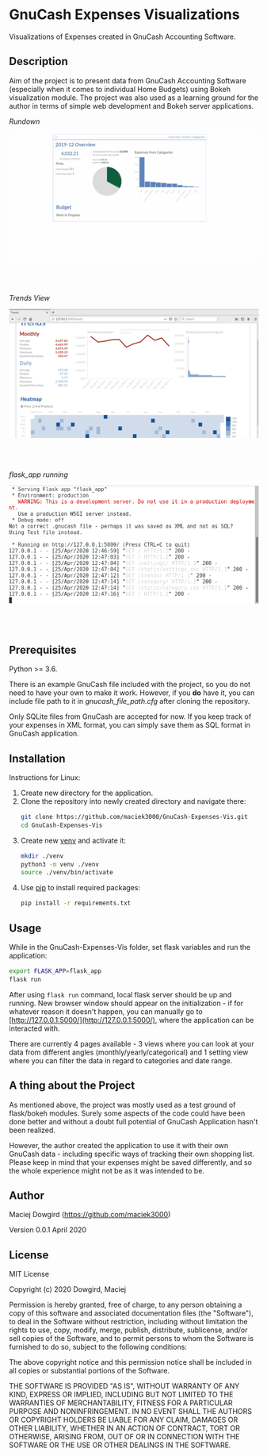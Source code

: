 # GnuCash Expenses Visualizations
Visualizations of Expenses created in GnuCash Accounting 
Software.

## Description
Aim of the project is to present data from GnuCash Accounting 
Software (especially when it comes to individual Home Budgets)
using Bokeh visualization module. The project was also used
as a learning ground for the author in terms of simple web 
development and Bokeh server applications.

*Rundown*

![Rundown](./screenshots/flask_app_rundown.gif)

<br /><br />

*Trends View*

![Trends View](./screenshots/flask_app_trends.png)

<br /><br />

*flask_app running*

![Flask App Running](./screenshots/flask_app_terminal.png)

<br /><br />

## Prerequisites
Python >= 3.6.

There is an example GnuCash file included with the project, 
so you do not need to have your own to make it work. However, 
if you **do** have it, you can include file path to it 
in *gnucash_file_path.cfg* after cloning the repository.

Only SQLite files from GnuCash are accepted for now. If you 
keep track of your expenses in XML format, you can simply 
save them as SQL format in GnuCash application.

## Installation

Instructions for Linux:
1. Create new directory for the application.
2. Clone the repository into newly created directory and 
navigate there:
    ```bash
    git clone https://github.com/maciek3000/GnuCash-Expenses-Vis.git
   cd GnuCash-Expenses-Vis 
   ```
3. Create new [venv](https://docs.python.org/3/library/venv.html)
and activate it:
    ```bash
    mkdir ./venv
    python3 -m venv ./venv
    source ./venv/bin/activate
    ```
4. Use [pip](https://pip.pypa.io/en/stable/) to install required packages:
    ```bash
   pip install -r requirements.txt 
   ```
   
## Usage
While in the GnuCash-Expenses-Vis folder, set flask 
variables and run the application:
   ```bash
   export FLASK_APP=flask_app
   flask run 
   ```

After using `flask run` command, local flask server should 
be up and running. New browser window should appear on the 
initialization - if for whatever reason it doesn't happen, 
you can manually go to [http://127.0.0.1:5000/](http://127.0.0.1:5000/),
where the application can be interacted with. 

There are currently 4 pages available - 3 views where you 
can look at your data from different angles (monthly/yearly/categorical) 
and 1 setting view where you can filter the data in regard 
to categories and date range.

## A thing about the Project
As mentioned above, the project was mostly used as a test 
ground of flask/bokeh modules. Surely some aspects of the
code could have been done better and without a doubt full
potential of GnuCash Application hasn't been realized.

However, the author created the application to use it 
with their own GnuCash data - including specific ways of 
tracking their own shopping list. Please keep in mind that 
your expenses might be saved differently, and so the whole 
experience might not be as it was intended to be.

## Author
Maciej Dowgird (https://github.com/maciek3000)

Version 0.0.1
April 2020

## License
MIT License

Copyright (c) 2020 Dowgird, Maciej

Permission is hereby granted, free of charge, to any person obtaining a copy
of this software and associated documentation files (the "Software"), to deal
in the Software without restriction, including without limitation the rights
to use, copy, modify, merge, publish, distribute, sublicense, and/or sell
copies of the Software, and to permit persons to whom the Software is
furnished to do so, subject to the following conditions:

The above copyright notice and this permission notice shall be included in all
copies or substantial portions of the Software.

THE SOFTWARE IS PROVIDED "AS IS", WITHOUT WARRANTY OF ANY KIND, EXPRESS OR
IMPLIED, INCLUDING BUT NOT LIMITED TO THE WARRANTIES OF MERCHANTABILITY,
FITNESS FOR A PARTICULAR PURPOSE AND NONINFRINGEMENT. IN NO EVENT SHALL THE
AUTHORS OR COPYRIGHT HOLDERS BE LIABLE FOR ANY CLAIM, DAMAGES OR OTHER
LIABILITY, WHETHER IN AN ACTION OF CONTRACT, TORT OR OTHERWISE, ARISING FROM,
OUT OF OR IN CONNECTION WITH THE SOFTWARE OR THE USE OR OTHER DEALINGS IN THE
SOFTWARE.
